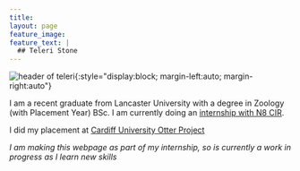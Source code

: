 ```yaml
---
title: 
layout: page
feature_image:
feature_text: |
  ## Teleri Stone
---
```

![header of teleri](https://teleristone.github.io/img/bins_photo.jpg){:style="display:block; margin-left:auto; margin-right:auto"}


I am a recent graduate from Lancaster University with a degree in Zoology (with Placement Year) BSc. I am currently doing an [internship with N8 CIR](https://n8cir.org.uk/themes/internships/internships-2025/lancaster/).

I did my placement at [Cardiff University Otter Project](https://www.cardiff.ac.uk/otter-project)

*I am making this webpage as part of my internship, so is currently a work in progress as I learn new skills*